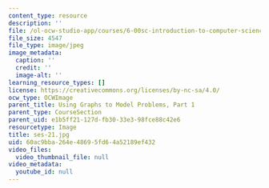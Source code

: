 ```yaml
---
content_type: resource
description: ''
file: /ol-ocw-studio-app/courses/6-00sc-introduction-to-computer-science-and-programming-spring-2011/60ac9bba264e48695fd64a52189ef432_ses-21.jpg
file_size: 4547
file_type: image/jpeg
image_metadata:
  caption: ''
  credit: ''
  image-alt: ''
learning_resource_types: []
license: https://creativecommons.org/licenses/by-nc-sa/4.0/
ocw_type: OCWImage
parent_title: Using Graphs to Model Problems, Part 1
parent_type: CourseSection
parent_uid: e1b5ff21-127d-fb30-33e3-98fce88c42e6
resourcetype: Image
title: ses-21.jpg
uid: 60ac9bba-264e-4869-5fd6-4a52189ef432
video_files:
  video_thumbnail_file: null
video_metadata:
  youtube_id: null
---
```

